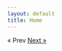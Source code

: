 ```yaml
---
layout: default
title: Home
---
```


<!-- Pagination -->
<div class="pagination">
  <span class="pagination-item older">&laquo; Prev</span>
  <a class="pagination-item newer" href="{{ site.baseurl }}/introduction">Next &raquo;</a>
</div>
